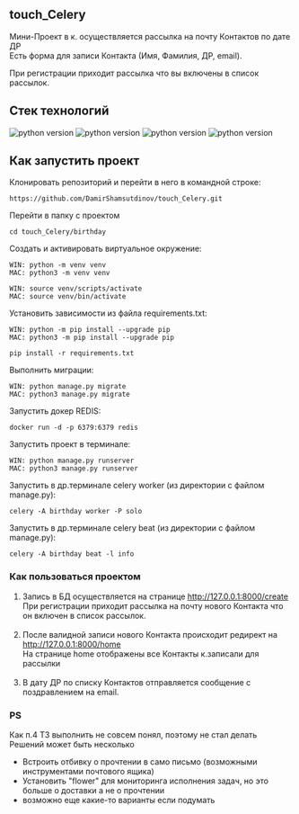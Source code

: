 ## touch_Celery
Мини-Проект в к. осуществляется рассылка на почту Контактов по дате ДР<br>
Есть форма для записи Контакта (Имя, Фамилия, ДР, email).<br>



При регистрации приходит рассылка что вы включены в список рассылок. <br>



## Стек технологий

![python version](https://img.shields.io/badge/Python-2.7-yellowgreen) 
![python version](https://img.shields.io/badge/Django-1.11-yellowgreen) 
![python version](https://img.shields.io/badge/Celery-4.4-yellowgreen) 
![python version](https://img.shields.io/badge/Redis-dockers-yellowgreen) 

## Как запустить проект

Клонировать репозиторий и перейти в него в командной строке:

```
https://github.com/DamirShamsutdinov/touch_Celery.git
```

Перейти в папку с проектом

```
cd touch_Celery/birthday
```

Cоздать и активировать виртуальное окружение:

```
WIN: python -m venv venv
MAC: python3 -m venv venv
```

```
WIN: source venv/scripts/activate
MAC: source venv/bin/activate
```

Установить зависимости из файла requirements.txt:

```
WIN: python -m pip install --upgrade pip
MAC: python3 -m pip install --upgrade pip
```

```
pip install -r requirements.txt
```

Выполнить миграции:

```
WIN: python manage.py migrate
MAC: python3 manage.py migrate
```

Запустить докер REDIS:

```
docker run -d -p 6379:6379 redis
```

Запустить проект в терминале:

```
WIN: python manage.py runserver
MAC: python3 manage.py runserver
```

Запустить в др.терминале celery worker (из директории с файлом manage.py):

```
celery -A birthday worker -P solo
```

Запустить в др.терминале celery beat (из директории с файлом manage.py):

```
celery -A birthday beat -l info
```

### Как пользоваться проектом
1. Запись в БД осуществляется на странице http://127.0.0.1:8000/create <br>
При регистрации приходит рассылка на почту нового Контакта что он включен в список рассылок.<br><br>
2. После валидной записи нового Контакта происходит редирект на http://127.0.0.1:8000/home <br>
На странице home отображены все Контакты к.записали для рассылки <br><br>
3. В дату ДР по списку Контактов отправляется сообщение с поздравлением на email.

### PS
Как п.4 ТЗ выполнить не совсем понял, поэтому не стал делать
Решений может быть несколько
- Встроить отбивку о прочтении в само письмо (возможными инструментами почтового ящика)
- Установить "flower" для мониторинга исполнения задач, но это больше о доставки а не о прочтении
- возможно еще какие-то варианты если подумать